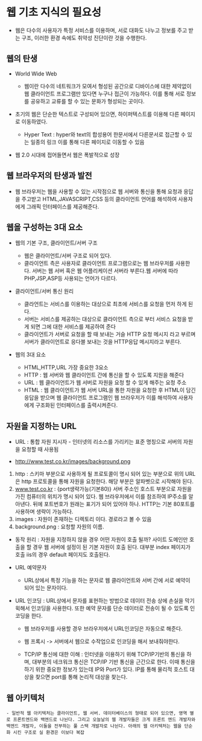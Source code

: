 # 웹 기초 지식의 필요성

- 웹은 다수의 사용자가 특정 서비스를 이용하며, 서로 대화도 나누고 정보를 주고 받는 구조, 이러한 환경 속에도 취약성 진단이란 것을 수행한다.

## 웹의 탄생

- World Wide Web 
    - 웹이란 다수의 네트워크가 모여서 형성된 공간으로 디바이스에 대한 제약없이 웹 클라이언트 프로그램만 있다면 누구나 접근이 가능하다. 이를 통해 서로 정보를 공유하고 교류를 할 수 있는 문화가 형성되는 곳이다.

- 초기의 웹은 단순한 텍스트로 구성되어 있으면, 하이퍼텍스트를 이용해 다른 페이지로 이동하였다.
    - Hyper Text : hyper와 text의 합성용어
    한문서에서 다른문서로 접근할 수 있는 일종의 링크 이를 통해 다른 페이지로 이동할 수 있음
- 웹 2.0 시대에 접어들면서 웹은 폭발적으로 성장

## 웹 브라우저의 탄생과 발전

- 웹 브라우저는 웹을 사용할 수 있는 시작점으로 웹 서버와 통신을 통해 요청과 응답을 주고받고 HTML,JAVASCRIPT,CSS 등의 클라이언트 언어를 해석하여 사용자에게 그래픽 인터페이스를 제공해준다.

## 웹을 구성하는 3대 요소

- 웹의 기본 구조, 클라이언트/서버 구조
    - 웹은 클라이언트/서버 구조로 되어 있다.
    - 클라이언트 측은 사용자로 클라이언트 프로그램으로는 웹 브라우저를 사용한다. 서버는 웹 서버 혹은 웹 어플리케이션 서버라 부른다.웹 서버에 따라 PHP,JSP,ASP등 사용되는 언어가 다르다.

- 클라이언트/서버 통신 원리
    - 클라언트는 서비스를 이용하는 대상으로 최초에 서비스를 요청을 먼저 하게 된다.
    - 서버는 서비스를 제공하는 대상으로 클라이언트 측으로 부터 서비스 요청을 받게 되면 그에 대한 서비스를 제공하여 준다
    - 클라이언트가 서버로 요청을 할 때 보내는 거슬 HTTP 요청 메시지 라고 부르며 서버가 클라이언트로 응다블 보내는 것을  HTTP응답 메시지라고 부른다.
- 웹의 3대 요소 
    - HTML,HTTP,URL 가장 중요한 3요소
    - HTTP : 웹 서버와 웹 클라이언트 간에 통신을 할 수 있도록 지원을 해준다
    - URL : 웹 클라이언트가 웹 서버로 자원을 요청 할 수 있게 해주는 요청 주소
    - HTML : 웹 클라이언트가 웹 서버 URL을 통한 자원을 요청한 후 HTML이 담긴 응답을 받으며 웹 클라이언트 프로그램인 웹 브라우저가 이를 해석하여 사용자에게 구조화된 인터페이스를 출력시켜준다.
## 자원을 지정하는 URL

 - URL : 통합 자원 지시자 - 인터넷의 리소스를 가리키는 표준 명칭으로 서버의 자원을 요청할 때 사용됨

 - http://www.test.co.kr/images/background.png

 1. http : 스키마 부분으로 사용하게 될 프로토콜이 명시 되어 있는 부분으로 위의 URL은 http 프로토콜을 통해 자원을 요청한다. 해당 부분은 알파벳으로 시작해야 된다.
 2. www.test.co.kr : {port생략가능(기본80)}
 서버 주소인 호스트 부분으로 자원을 가진 컴퓨터의 위치가 명시 되어 있다. 웹 브라우저에서 이를 참조하여 IP주소를 알아낸다. 뒤에 포트번호가 원래는 표기가 되어 있어야 하나. HTTP는 기본 80포트를 사용하며 생략이 가능하다.
 3. images : 자원이 존재하는 디렉토리 이다. 경로라고 볼 수 있음
 4. background.png : 요청할 자원의 이름.

 - 동작 원리 : 자원을 지정하지 않을 경우 어떤 자원이 호출 될까? 사이트 도메인만 호출을 할 경우 웹 서버에 설정이 된 기본 자원이 호출 된다. 대부분 index 페이지가 호출 iis의 경우 default 페이지도 호출된다.

 - URL 예약문자
    - URL상에서 특정 기능을 하는 문자로 웹 클라이언트와 서버 간에 서로 예약이 되어 있는 문자이다.

 - URL 인코딩 : URL상에서 문자를 표현하는 방법으로 데이터 전송 상에 손실을 막기 윅해서 인코딩을 사용한다. 또한 예약 문자를 단순 데이터로 전송이 될 수 있도록 인코딩을 한다.
    - 웹 브라우저를 사용할 경우 브라우저에서 URL인코딩은 자동으로 해준다.
    - 웹 프록시 -> 서버에서 웹으로 수작업으로 인코딩을 해서 보내줘야한다.


   - TCP/IP 통신에 대한 이해 : 인터넷을 이용하기 위해 TCP/IP기반의 통신을 하며, 대부분의 네크워크 통신은 TCP/IP 기반 통신을 근간으로 한다.
     이때 통신을 하기 위한 중요한 정보가 있는데 IP와 Port가 있다. IP를 통해 물리적 호스트 대상을 찾으면 port를 통해 논리적 대상을 찾는다.
    

## 웹 아키텍처

    - 일반적 웹 아키텍처는 클라이언트, 웹 서버. 데이터베이스의 형태로 되어 있으면, 영역 별로 프론트엔드와 백엔드로 나뉜다. 그리고 오늘날의 웹 개발자들은 크게 프론트 엔드 개발자와 백엔드 개발자, 이둘을 전부하는 풀 스택 개발자로 나뉜다. 아래의 웹 아키텍처는 웹을 단순화 시킨 구조로 실 환경은 이보다 복잡